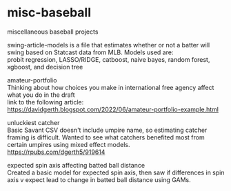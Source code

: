 # misc-baseball
miscellaneous baseball projects <br/>

swing-article-models is a file that estimates whether or not a batter will swing based on Statcast data from MLB. Models used are: <br/>
probit regression, LASSO/RIDGE, catboost, naive bayes, random forest, xgboost, and decision tree

amateur-portfolio <br/>
Thinking about how choices you make in international free agency affect what you do in the draft <br/>
link to the following article: https://davidgerth.blogspot.com/2022/06/amateur-portfolio-example.html <br/>

unluckiest catcher <br/>
Basic Savant CSV doesn't include umpire name, so estimating catcher framing is difficult. Wanted to see what catchers benefited most from certain umpires using mixed effect models. <br/>
https://rpubs.com/dgerth5/919614

expected spin axis affecting batted ball distance <br/>
Created a basic model for expected spin axis, then saw if differences in spin axis v expect lead to change in batted ball distance using GAMs. <br/>

